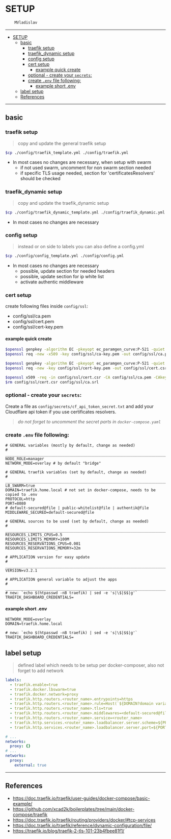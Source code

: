 # SETUP

```sh
    MVladislav
```

---

- [SETUP](#setup)
  - [basic](#basic)
    - [traefik setup](#traefik-setup)
    - [traefik_dynamic setup](#traefik_dynamic-setup)
    - [config setup](#config-setup)
    - [cert setup](#cert-setup)
      - [example quick create](#example-quick-create)
    - [optional - create your `secrets`:](#optional---create-your-secrets)
    - [create `.env` file following:](#create-env-file-following)
      - [example short .env](#example-short-env)
  - [label setup](#label-setup)
  - [References](#references)

---

## basic

### traefik setup

> copy and update the general traefik setup

```sh
$cp ./config/traefik_template.yml ./config/traefik.yml
```

- In most cases no changes are necessary, when setup with swarm
  - if not used swarm, uncomment for non swarm section needed
  - if specific TLS usage needed, section for 'certificatesResolvers' should be checked

### traefik_dynamic setup

> copy and update the traefik_dynamic setup

```sh
$cp ./config/traefik_dynamic_template.yml ./config/traefik_dynamic.yml
```

- In most cases no changes are necessary

### config setup

> instead or on side to labels you can also define a config.yml

```sh
$cp ./config/config_template.yml ./config/config.yml
```

- In most cases no changes are necessary
  - possible, update section for needed headers
  - possible, update section for ip white list
  - activate authentic middleware

### cert setup

create following files inside `config/ssl`:

- config/ssl/ca.pem
- config/ssl/cert.pem
- config/ssl/cert-key.pem

#### example quick create

```sh
$openssl genpkey -algorithm EC -pkeyopt ec_paramgen_curve:P-521 -quiet -out config/ssl/ca-key.pem
$openssl req -new -x509 -key config/ssl/ca-key.pem -out config/ssl/ca.pem -subj "/CN=*.test.local"

$openssl genpkey -algorithm EC -pkeyopt ec_paramgen_curve:P-521 -quiet -out config/ssl/cert-key.pem
$openssl req -new -key config/ssl/cert-key.pem -out config/ssl/cert.csr -subj "/CN=*.test.local" -addext "subjectAltName=DNS:*.test.local"

$openssl x509 -req -in config/ssl/cert.csr -CA config/ssl/ca.pem -CAkey config/ssl/ca-key.pem -CAcreateserial -out config/ssl/cert.pem -days 365 -extfile <(printf "subjectAltName=DNS:*.test.local")
$rm config/ssl/cert.csr config/ssl/ca.srl
```

### optional - create your `secrets`:

Create a file as `config/secrets/cf_api_token_secret.txt`
and add your Cloudflare api token if you use certificates resolvers.

> _do not forget to uncomment the secret parts in `docker-compose.yaml`_

### create `.env` file following:

```env
# GENERAL variables (mostly by default, change as needed)
# ______________________________________________________________________________
NODE_ROLE=manager
NETWORK_MODE=overlay # by default "bridge"

# GENERAL traefik variables (set by default, change as needed)
# ______________________________________________________________________________
LB_SWARM=true
DOMAIN=traefik.home.local # not set in docker-compose, needs to be copied to .env
PROTOCOL=http
PORT=8080
# default-secured@file | public-whitelist@file | authentik@file
MIDDLEWARE_SECURED=default-secured@file

# GENERAL sources to be used (set by default, change as needed)
# ______________________________________________________________________________
RESOURCES_LIMITS_CPUS=0.5
RESOURCES_LIMITS_MEMORY=100M
RESOURCES_RESERVATIONS_CPUS=0.001
RESOURCES_RESERVATIONS_MEMORY=32m

# APPLICATION version for easy update
# ______________________________________________________________________________
VERSION=v3.2.1

# APPLICATION general variable to adjust the apps
# ______________________________________________________________________________
# new: `echo $(htpasswd -nB traefik) | sed -e 's|\$|$$|g'`
TRAEFIK_DASHBOARD_CREDENTIALS=
```

#### example short .env

```env
NETWORK_MODE=overlay
DOMAIN=traefik.home.local

# new: `echo $(htpasswd -nB traefik) | sed -e 's|\$|$$|g'`
TRAEFIK_DASHBOARD_CREDENTIALS=
```

## label setup

> defined label which needs to be setup per docker-composer,
> also not forget to add network

```yml
labels:
  - traefik.enable=true
  - traefik.docker.lbswarm=true
  - traefik.docker.network=proxy
  - traefik.http.routers.<router_name>.entrypoints=https
  - traefik.http.routers.<router_name>.rule=Host(`${DOMAIN?domain variable not set}`)
  - traefik.http.routers.<router_name>.tls=true
  - traefik.http.routers.<router_name>.middlewares=<default-secured@file | public-secured@file>
  - traefik.http.routers.<router_name>.service=<router_name>
  - traefik.http.services.<router_name>.loadbalancer.server.scheme=${PROTOCOL:-http}
  - traefik.http.services.<router_name>.loadbalancer.server.port=${PORT:-80}
```

```yml
# ...
networks:
  proxy: {}
# ...
networks:
  proxy:
    external: true
```

---

## References

- <https://doc.traefik.io/traefik/user-guides/docker-compose/basic-example/>
- <https://github.com/xcad2k/boilerplates/tree/main/docker-compose/traefik>
- <https://doc.traefik.io/traefik/routing/providers/docker/#tcp-services>
- <https://doc.traefik.io/traefik/reference/dynamic-configuration/file/>
- <https://traefik.io/blog/traefik-2-tls-101-23b4fbee81f1/>
